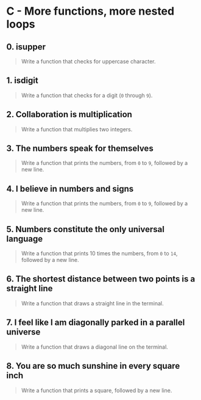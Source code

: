 # C - More functions, more nested loops

## 0. isupper
> Write a function that checks for uppercase character.

## 1. isdigit
> Write a function that checks for a digit (`0` through `9`).

## 2. Collaboration is multiplication
> Write a function that multiplies two integers.

## 3. The numbers speak for themselves
> Write a function that prints the numbers, from `0` to `9`, followed by a new line.

## 4. I believe in numbers and signs
> Write a function that prints the numbers, from `0` to `9`, followed by a new line.

## 5. Numbers constitute the only universal language
> Write a function that prints 10 times the numbers, from `0` to `14`, followed by a new line.

## 6. The shortest distance between two points is a straight line
> Write a function that draws a straight line in the terminal.

## 7. I feel like I am diagonally parked in a parallel universe
> Write a function that draws a diagonal line on the terminal.

## 8. You are so much sunshine in every square inch
> Write a function that prints a square, followed by a new line.

